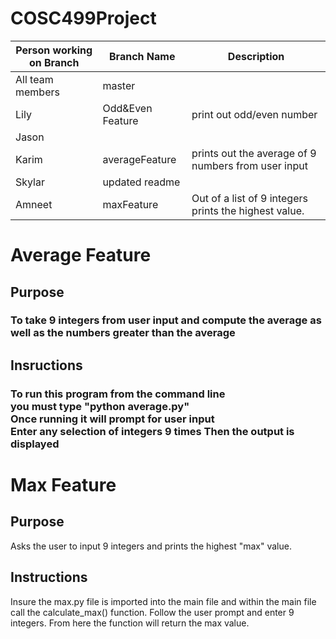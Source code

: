 # COSC499Project
Person working on Branch | Branch Name | Description
------------ | -------------  | ------------- 
All team members | master |
Lily | Odd&Even Feature | print out odd/even number
Jason |
Karim | averageFeature | prints out the average of 9 numbers from user input
Skylar | updated readme
Amneet | maxFeature | Out of a list of 9 integers prints the highest value.

# Average Feature
## Purpose
### To take 9 integers from user input and compute the average as well as the numbers greater than the average
## Insructions
### To run this program from the command line <br> you must type "python average.py" <br> Once running it will prompt for user input <br> Enter any selection of integers 9 times Then the output is displayed

# Max Feature
## Purpose
Asks the user to input 9 integers and prints the highest "max" value.
## Instructions
Insure the max.py file is imported into the main file and within the main file call the calculate_max() function. Follow the user prompt and enter 9 integers. From here the function will return the max value.
